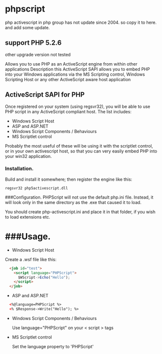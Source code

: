 # phpscript

php activescript in php group has not update since 2004.
so copy it to here. and add some update.
## support PHP 5.2.6
other upgrade version not tested

Allows you to use PHP as an ActiveScript engine from within other applications
Description	this ActiveScript SAPI allows you to embed PHP into your Windows applications via the MS Scripting control, Windows Scripting Host or any other ActiveScript aware host application

## ActiveScript SAPI for PHP
Once registered on your system (using regsvr32), you will be able to use
PHP script in any ActiveScript compliant host.  The list includes:

*  Windows Script Host
*  ASP and ASP.NET
*  Windows Script Components / Behaviours
*  MS Scriptlet control

Probably the most useful of these will be using it with the scriptlet
control, or in your own activescript host, so that you can very easily
embed PHP into your win32 application.

### Installation.
Build and install it somewhere; then register the engine like this:

    regsvr32 php5activescript.dll

###Configuration.
PHPScript will not use the default php.ini file.
Instead, it will look only in the same directory as the .exe that caused it to
load.

You should create php-activescript.ini and place it in that folder, if you wish
to load extensions etc.

###Usage.
======

*  Windows Script Host

  Create a .wsf file like this:
```html
  <job id="test">
    <script language="PHPScript">
	  $WScript->Echo("Hello");
	</script>
  </job>
```
  
*  ASP and ASP.NET
```html
  <%@language=PHPScript %>
  <% $Response->Write("Hello"); %>
```
*  Windows Script Components / Behaviours

    Use language="PHPScript" on your < script > tags

*  MS Scriptlet control

    Set the language property to 'PHPScript'
  
